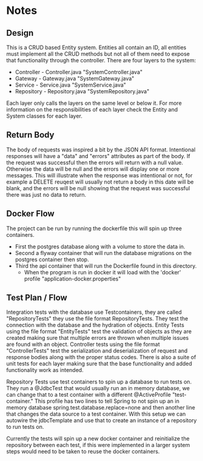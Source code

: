 # Notes

## Design
This is a CRUD based Entity system. Entities all contain an ID, all entities must implement all the CRUD methods but not all of them need to expose that functionality through the controller. There are four layers to the system:
- Controller - <Entity>Controller.java "SystemController.java"
- Gateway - <Entity>Gateway.java "SystemGateway.java"
- Service - <Entity>Service.java "SystemService.java"
- Repository - <Entity>Repository.java "SystemRepository.java"

Each layer only calls the layers on the same level or below it. For more information on the responsibilities of each layer check the Entity and System classes for each layer.

## Return Body
The body of requests was inspired a bit by the JSON API format. Intentional responses will have a "data" and "errors" attributes as part of the body. If the request was successful then the errors will return with a null value. Otherwise the data will be null and the errors will display one or more messages. This will illustrate when the response was intentional or not, for example a DELETE reuqest will usually not return a body in this date will be blank, and the errors will be null showing that the request was successful there was just no data to return.

## Docker Flow
The project can be run by running the dockerfile this will spin up three containers.
- First the postgres database along with a volume to store the data in.
- Second a flyway container that will run the database migrations on the postgres container then stop.
- Third the api container that will run the Dockerfile found in this directory. 
  - When the program is run in docker it will load with the 'docker' profile "application-docker.properties"

## Test Plan / Flow
Integration tests with the database use Testcontainers, they are called "RepositoryTests" they use the file format <Entity>RepositoryTests. They test the connection with the database and the hydration of objects.
Entity Tests using the file format "<Entity>EntityTests" test the validation of objects as they are created making sure that multiple errors are thrown when multiple issues are found with an object.
Controller tests using the file format "<Entity>ControllerTests" test the serialization and deserialization of request and response bodies along with the proper status codes.
There is also a suite of unit tests for each layer making sure that the base functionality and added functionality work as intended.

Repository Tests use test containers to spin up a database to run tests on. They run a @JdbcTest that would usually run an in memory database, we can change that to a test container with a different @ActiveProfile "test-container."
This profile has two lines to tell Spring to not spin up an in memory database spring.test.database.replace=none and then another line that changes the data source to a test container. With this setup we can autowire the jdbcTemplate and 
use that to create an instance of a repository to run tests on.

Currently the tests will spin up a new docker container and reinitialize the repository between each test, if this were implemented in a larger system steps would need to be taken to reuse the docker containers.